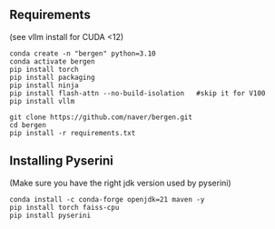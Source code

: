 ## Requirements

(see vllm install for CUDA <12)
```
conda create -n "bergen" python=3.10
conda activate bergen
pip install torch 
pip install packaging
pip install ninja
pip install flash-attn --no-build-isolation   #skip it for V100
pip install vllm

git clone https://github.com/naver/bergen.git
cd bergen
pip install -r requirements.txt
```

## Installing Pyserini

(Make sure you have the right jdk version used by pyserini)
```
conda install -c conda-forge openjdk=21 maven -y
pip install torch faiss-cpu
pip install pyserini

```
